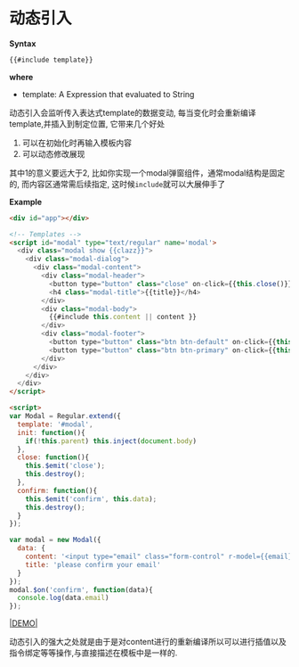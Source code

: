 # 动态引入


__Syntax__

```xml
{{#include template}}
```

__where__

* template: A Expression that evaluated to String


动态引入会监听传入表达式template的数据变动, 每当变化时会重新编译template,并插入到制定位置, 它带来几个好处

1. 可以在初始化时再输入模板内容
2. 可以动态修改展现

其中1的意义要远大于2, 比如你实现一个modal弹窗组件，通常modal结构是固定的, 而内容区通常需后续指定, 这时候`include`就可以大展伸手了


__Example__


```html
<div id="app"></div>

<!-- Templates -->
<script id="modal" type="text/regular" name='modal'>
  <div class="modal show {{clazz}}">
    <div class="modal-dialog">
      <div class="modal-content">
        <div class="modal-header">
          <button type="button" class="close" on-click={{this.close()}} data-dismiss="modal" aria-hidden="true">×</button>
          <h4 class="modal-title">{{title}}</h4>
        </div>
        <div class="modal-body">
          {{#include this.content || content }}
        </div>
        <div class="modal-footer">
          <button type="button" class="btn btn-default" on-click={{this.close()}} >Close</button>
          <button type="button" class="btn btn-primary" on-click={{this.confirm()}}>Confirm</button>
        </div>
      </div>
    </div>
  </div>
</script>

<script>
var Modal = Regular.extend({
  template: '#modal',
  init: function(){
    if(!this.parent) this.inject(document.body)
  },
  close: function(){
    this.$emit('close');
    this.destroy();
  },
  confirm: function(){
    this.$emit('confirm', this.data);
    this.destroy();
  }
});

var modal = new Modal({
  data: {
    content: '<input type="email" class="form-control" r-model={{email}} on-enter={{this.confirm()}}>',
    title: 'please confirm your email'
  }
});
modal.$on('confirm', function(data){
  console.log(data.email)
});

```


[|DEMO|](http://fiddle.jshell.net/leeluolee/Xvp9S/)

动态引入的强大之处就是由于是对content进行的重新编译所以可以进行插值以及指令绑定等等操作,与直接描述在模板中是一样的.